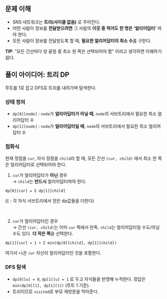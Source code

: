 ## 문제 이해

* SNS 네트워크는 **트리(사이클 없음)** 로 주어진다.
* 어떤 사람이 정보를 **전달받으려면** 그 사람의 **이웃 중 적어도 한 명은 ‘얼리어답터’** 여야 한다.
* 모든 사람이 정보를 전달받도록 할 때, **필요한 얼리어답터의 최소 수**를 구한다.

**TIP**: “모든 간선마다 양 끝점 중 최소 한 쪽은 선택되어야 함” 이라고 생각하면 이해하기 쉽다.

## 풀이 아이디어: 트리 DP

루트를 1로 잡고 DFS로 트리를 내려가며 탐색한다. 

### 상태 정의

* `dp[0][node]` : `node`가 **얼리어답터가 아닐 때**, `node`의 서브트리에서 필요한 최소 얼리어답터 수
* `dp[1][node]` : `node`가 **얼리어답터일 때**, `node`의 서브트리에서 필요한 최소 얼리어답터 수

### 점화식

현재 정점을 `cur`, 자식 정점을 `child`라 할 때, 모든 간선 `(cur, child)` 에서 최소 한 쪽은 얼리어답터로 선택되어야 한다.

1. `cur`가 얼리어답터가 **아닌** 경우  
   → `child`는 **반드시** 얼리어답터여야 한다. 

```
dp[0][cur] = Σ dp[1][child]
```
(`Σ` : 각 자식 서브트리에서 얻은 dp값들을 더한다)

<br>

2. `cur`가 얼리어답터인 경우  
   → 간선 `(cur, child)`는 이미 `cur` 쪽에서 만족. `child`는 얼리어답터일 수도/아닐 수도 있다. **더 작은 쪽**을 선택한다.

```
dp[1][cur] = 1 + Σ min(dp[0][child], dp[1][child])
```

여기서 `+1`은 `cur` 자신이 얼리어답터인 것을 포함한다.

### DFS 탐색

* `dp[0][u] = 0`, `dp[1][u] = 1` 로 두고 자식들을 반영해 누적한다. 정답은 `min(dp[0][1], dp[1][1])` (루트 1 기준).
* 트리이므로 `visited`로 부모 재방문을 막아준다.
